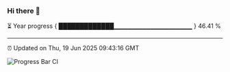 ### Hi there 👋

⏳ Year progress { █████████████▁▁▁▁▁▁▁▁▁▁▁▁▁▁▁▁▁ } 46.41 %

---

⏰ Updated on Thu, 19 Jun 2025 09:43:16 GMT

![Progress Bar CI](https://github.com/IshwaranRudhara/GIT-ACTION/workflows/Progress%20Bar%20CI/badge.svg)
